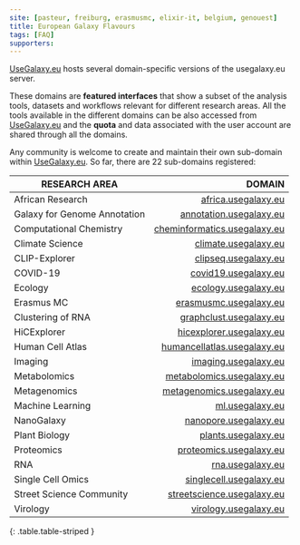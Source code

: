 ```yaml
---
site: [pasteur, freiburg, erasmusmc, elixir-it, belgium, genouest]
title: European Galaxy Flavours
tags: [FAQ]
supporters:
---
```


[UseGalaxy.eu](https://usegalaxy.eu/) hosts several domain-specific versions of the usegalaxy.eu server. 

These domains are __featured interfaces__ that show a subset of the analysis tools, datasets and workflows relevant for different research areas. All the tools available in the different domains can be also accessed from [UseGalaxy.eu](usegalaxy.eu) and the __quota__ and data associated with the user account are shared through all the domains.

Any community is welcome to create and maintain their own sub-domain within [UseGalaxy.eu](https://usegalaxy.eu/). So far, there are 22 sub-domains registered:

 RESEARCH AREA |  DOMAIN 
-------------- | --------: 
African Research | [africa.usegalaxy.eu](https://africa.usegalaxy.eu)
Galaxy for Genome Annotation | [annotation.usegalaxy.eu](https://annotation.usegalaxy.eu)
Computational Chemistry | [cheminformatics.usegalaxy.eu](https://cheminformatics.usegalaxy.eu)
Climate Science | [climate.usegalaxy.eu](https://climate.usegalaxy.eu)
CLIP-Explorer | [clipseq.usegalaxy.eu](https://clipseq.usegalaxy.eu)
COVID-19 | [covid19.usegalaxy.eu](https://covid19.usegalaxy.eu)
Ecology | [ecology.usegalaxy.eu](https://ecology.usegalaxy.eu)
Erasmus MC | [erasmusmc.usegalaxy.eu](https://erasmusmc.usegalaxy.eu)
Clustering of RNA | [graphclust.usegalaxy.eu](https://graphclust.usegalaxy.eu)
HiCExplorer | [hicexplorer.usegalaxy.eu](https://hicexplorer.usegalaxy.eu)
Human Cell Atlas | [humancellatlas.usegalaxy.eu](https://humancellatlas.usegalaxy.eu)
Imaging | [imaging.usegalaxy.eu](https://imaging.usegalaxy.eu)
Metabolomics | [metabolomics.usegalaxy.eu](https://metabolomics.usegalaxy.eu)
Metagenomics | [metagenomics.usegalaxy.eu](https://metagenomics.usegalaxy.eu)
Machine Learning | [ml.usegalaxy.eu](https://ml.usegalaxy.eu)
NanoGalaxy | [nanopore.usegalaxy.eu](https://nanopore.usegalaxy.eu)
Plant Biology | [plants.usegalaxy.eu](https://plants.usegalaxy.eu)
Proteomics | [proteomics.usegalaxy.eu](https://proteomics.usegalaxy.eu)
RNA | [rna.usegalaxy.eu](https://rna.usegalaxy.eu)
Single Cell Omics | [singlecell.usegalaxy.eu](https://singlecell.usegalaxy.eu)
Street Science Community | [streetscience.usegalaxy.eu](https://streetscience.usegalaxy.eu)
Virology | [virology.usegalaxy.eu](https://virology.usegalaxy.eu)
{: .table.table-striped }


